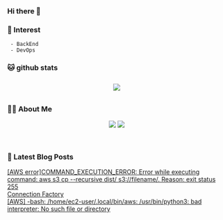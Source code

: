 
### Hi there 👋   

### 📖   Interest   
     - BackEnd
     - DevOps   

###  🐱 github stats  

<div id="main" align="center">
    <img src="https://github-readme-stats.vercel.app/api?username=qpyu66&hide=stars,contribs&count_private=true&show_icons=true"
        style="height: auto; margin-left: 20px; margin-right: 20px; padding: 10px;"/>
</div>

###  💁‍♀️ About Me  
<p align="center">
    <a href="https://bsssss.tistory.com/"><img src="https://img.shields.io/badge/Blog-FF5722?style=flat-square&logo=Blogger&logoColor=white"/></a>
    <a href="mailto:qpyu66@gmail.com"><img src="https://img.shields.io/badge/Gmail-d14836?style=flat-square&logo=Gmail&logoColor=white&link=qpyu66@gmail.com"/></a>
</p>

<br>

### 📕 Latest Blog Posts   

<a href ="https://bsssss.tistory.com/1123"> [AWS error]COMMAND_EXECUTION_ERROR: Error while executing command: aws s3 cp --recursive dist/ s3://filename/. Reason: exit status 255 </a> <br><a href ="https://bsssss.tistory.com/1155"> Connection Factory </a> <br><a href ="https://bsssss.tistory.com/1129"> [AWS] -bash: /home/ec2-user/.local/bin/aws: /usr/bin/python3: bad interpreter: No such file or directory </a> <br>